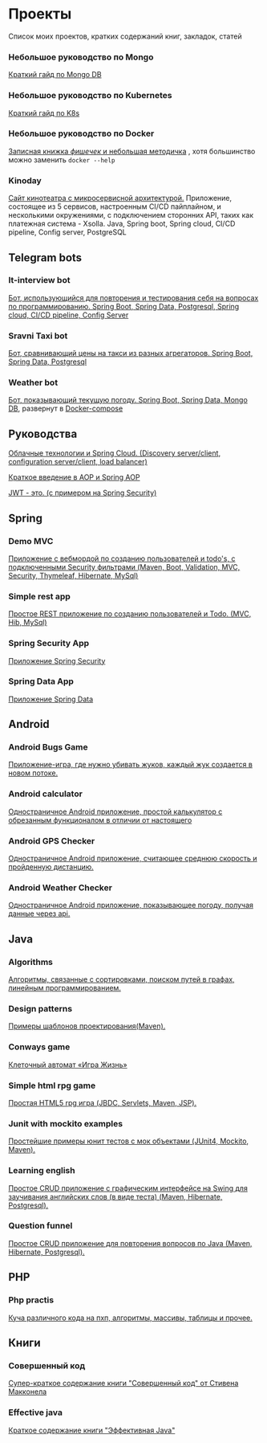 # Проекты
Список моих проектов, кратких содержаний книг, закладок, статей

### Небольшое руководство по Mongo
[Краткий гайд по Mongo DB](//github.com/Firsss21/mongo-guide)

### Небольшое руководство по Kubernetes
[Краткий гайд по K8s](//github.com/Firsss21/kubernetes-guide)

### Небольшое руководство по Docker
[Записная книжка *фишечек* и небольшая методичка](//github.com/Firsss21/docker-guide) , хотя большинство можно заменить `docker --help`

### Kinoday 
[Сайт кинотеатра с микросервисной архитектурой.](//github.com/Firsss21/kinoday_front) Приложение, состоящее из 5 сервисов, настроенным CI/CD пайплайном, и несколькими окружениями, с подключением сторонних API, таких как платежная система - Xsolla. Java, Spring boot, Spring cloud, CI/CD pipeline, Config server, PostgreSQL

## Telegram bots

### It-interview bot

[Бот, использующийся для повторения и тестирования себя на вопросах по программированию. Spring Boot, Spring Data, Postgresql, Spring cloud, CI/CD pipeline, Config Server](//github.com/Firsss21/Learning-telegram-bot) 

### Sravni Taxi bot

[Бот, сравнивающий цены на такси из разных агрегаторов. Spring Boot, Spring Data, Postgresql](//github.com/Firsss21/sravniTaxiBot) 

### Weather bot 
[Бот, показывающий текущую погоду. Spring Boot, Spring Data, Mongo DB](//github.com/Firsss21/chatWeatherBot), развернут в [Docker-compose](//github.com/Firsss21/weatherbotdocker)

## Руководства

[Облачные технологии и Spring Cloud. (Discovery server/client, configuration server/client, load balancer)](https://github.com/Firsss21/cloud)

[Краткое введение в AOP и Spring AOP](https://github.com/Firsss21/aop)

[JWT - это. (с примером на Spring Security)](https://github.com/Firsss21/JWT)

## Spring

### Demo MVC

[Приложение с вебмордой по созданию пользователей и todo's, с подключенными Security фильтрами (Maven, Boot, Validation, MVC, Security, Thymeleaf, Hibernate, MySql)](//github.com/Firsss21/demoMVC)

### Simple rest app

[Простое REST приложение по созданию пользователей и Todo. (MVC, Hib, MySql)](//github.com/Firsss21/simpleRestApp)

### Spring Security App

[Приложение Spring Security](//github.com/Firsss21/springSecurity)

### Spring Data App

[Приложение Spring Data](//github.com/Firsss21/springData)

## Android

### Android Bugs Game

[Приложение-игра, где нужно убивать жуков, каждый жук создается в новом потоке.](//github.com/Firsss21/bugs)

### Android calculator

[Одностраничное Android приложение, простой калькулятор с обрезанным функционалом в отличии от настоящего](//github.com/Firsss21/simple_calculator)

### Android GPS Checker 

[Одностраничное Android приложение, считающее среднюю скорость и пройденную дистанцию.](//github.com/Firsss21/projects/tree/master/Android_GPScheck)

### Android Weather Checker

[Одностраничное Android приложение, показывающее погоду, получая данные через api.](//github.com/Firsss21/projects/tree/master/Android_WeatherChecker)

## Java

### Algorithms 

[Алгоритмы, связанные с сортировками, поиском путей в графах, линейным программированием.](//github.com/Firsss21/algorithms/)

### Design patterns

[Примеры шаблонов проектирования(Maven).](//github.com/Firsss21/design_patterns_examples)

### Conways game

[Клеточный автомат «Игра Жизнь»](//github.com/Firsss21/ConwaysGame)

### Simple html rpg game

[Простая HTML5 rpg игра (JBDC, Servlets, Maven, JSP).](//github.com/Firsss21/simple_html_rpg_game)

### Junit with mockito examples

[Простейшие примеры юнит тестов с мок объектами (JUnit4, Mockito, Maven).](//github.com/Firsss21/projects/tree/master/JUnitWithMockitoExamples)


### Learning english

[Простое CRUD приложение с графическим интерфейсе на Swing для заучивания английских слов (в виде теста) (Maven, Hibernate, Postgresql).](//github.com/Firsss21/learning_english_words)

### Question funnel

[Простое CRUD приложение для повторения вопросов по Java (Maven, Hibernate, Postgresql).](//github.com/Firsss21/projects/tree/master/questionFunnel)


## PHP

### Php practis

[Куча различного кода на пхп, алгоритмы, массивы, таблицы и прочее.](//github.com/Firsss21/php_practis)

## Книги

### Совершенный код

[Супер-краткое содержание книги "Совершенный код" от Стивена Макконела](//github.com/Firsss21/complete_code_very_short_version)

### Effective java

[Краткое содержание книги "Эффективная Java"](//github.com/Firsss21/effective_java_short_version)
